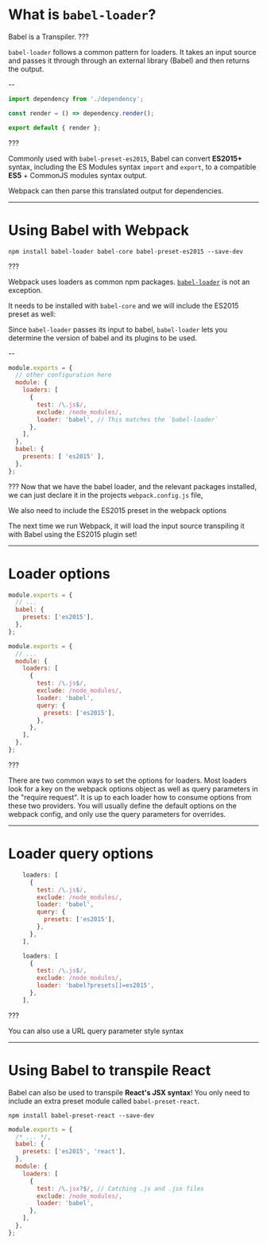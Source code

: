 # What is `babel-loader`?

Babel is a Transpiler.
???

`babel-loader` follows a common pattern for loaders. It takes an input source and passes it through through an external library (Babel) and then returns the output.

--

```javascript
import dependency from './dependency';

const render = () => dependency.render();

export default { render };
```

???

Commonly used with `babel-preset-es2015`, Babel can convert __ES2015+__ syntax, including the ES Modules syntax `import` and `export`, to a compatible __ES5__ + CommonJS modules syntax output.

Webpack can then parse this translated output for dependencies.


---

# Using Babel with Webpack

```shell
npm install babel-loader babel-core babel-preset-es2015 --save-dev
```

???

Webpack uses loaders as common npm packages. [`babel-loader`](https://github.com/babel/babel-loader) is not an exception.

It needs to be installed with `babel-core` and we will include the ES2015 preset as well:

Since `babel-loader` passes its input to babel, `babel-loader` lets you determine the version of babel and its plugins to be used.

--

```js
module.exports = {
  // other configuration here
  module: {
    loaders: [
      {
        test: /\.js$/,
        exclude: /node_modules/,
        loader: 'babel', // This matches the `babel-loader`
      },
    ],
  },
  babel: {
    presents: [ 'es2015' ],
  },
};
```

???
Now that we have the babel loader, and the relevant packages installed, we can just declare it in the projects `webpack.config.js` file,

We also need to include the ES2015 preset in the webpack options

The next time we run Webpack, it will load the input source transpiling it with Babel using the ES2015 plugin set!

---

# Loader options

```js
module.exports = {
  // ...
  babel: {
    presets: ['es2015'],
  },
};
```

```js
module.exports = {
  // ...
  module: {
    loaders: [
      {
        test: /\.js$/,
        exclude: /node_modules/,
        loader: 'babel',
        query: {
          presets: ['es2015'],
        },
      },
    ],
  },
};
```

???

There are two common ways to set the options for loaders. Most loaders look for a key on the webpack options object as well as query parameters in the "require request". It is up to each loader how to consume options from these two providers. You will usually define the default options on the webpack config, and only use the query parameters for overrides.

---

# Loader query options

```js
    loaders: [
      {
        test: /\.js$/,
        exclude: /node_modules/,
        loader: 'babel',
        query: {
          presets: ['es2015'],
        },
      },
    ],
```

```js
    loaders: [
      {
        test: /\.js$/,
        exclude: /node_modules/,
        loader: 'babel?presets[]=es2015',
      },
    ],
```

???

You can also use a URL query parameter style syntax

---

# Using Babel to transpile React

Babel can also be used to transpile __React's JSX syntax__! You only need to include an extra preset module called `babel-preset-react`.

```shell
npm install babel-preset-react --save-dev
```

```js
module.exports = {
  /* ... */,
  babel: {
    presets: ['es2015', 'react'],
  },
  module: {
    loaders: [
      {
        test: /\.jsx?$/, // Catching .js and .jsx files
        exclude: /node_modules/,
        loader: 'babel',
      },
    ],
  },
};
```
